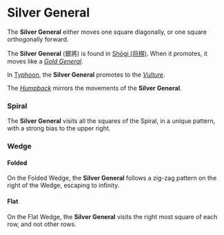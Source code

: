 # Silver General

The **Silver General** either moves one square diagonally, or one square
orthogonally forward.

The **Silver General** (&#x9280;&#x5c07;) is found in
[Sh&#x14d;gi (&#x5c06;&#x68cb;)](#wiki:Shogi). When it promotes,
it moves like a [*Gold General*](gold_general.html).

In [Typhoon](#chess-v:rules/typhoon-revised), the
**Silver General** promotes to the
[*Vulture*](dragon_horse.html?piece=vulture).

The [*Humpback*](humpback.html) mirrors the movements of the
**Silver General**.

### Spiral

The **Silver General** visits all the squares of the Spiral, in
a unique pattern, with a strong bias to the upper right.

### Wedge

#### Folded

On the Folded Wedge, the **Silver General** follows a zig-zag
pattern on the right of the Wedge, escaping to infinity.

#### Flat

On the Flat Wedge, the **Silver General** visits the right most
square of each row, and not other rows.

